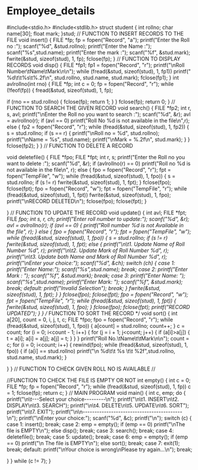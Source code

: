 # Employee_details
#include<stdio.h>
#include<stdlib.h>
struct student
{
 int rollno;
 char name[30];
 float mark;
}stud;
//    FUNCTION TO INSERT RECORDS TO THE FILE
void insert()
{
 FILE *fp;
 fp = fopen("Record", "a");
 printf("Enter the Roll no   :");
 scanf("%d", &stud.rollno);
 printf("Enter the Name      :");
 scanf("%s",stud.name);
 printf("Enter the mark      :");
 scanf("%f", &stud.mark);
 fwrite(&stud, sizeof(stud), 1, fp);
 fclose(fp);
}
//    FUNCTION TO DISPLAY RECORDS
void disp()
{
 FILE *fp1;
 fp1 = fopen("Record", "r");
 printf("\nRoll Number\tName\tMark\n\n");
 while (fread(&stud, sizeof(stud), 1, fp1))
 printf("  %d\t\t%s\t%.2f\n", stud.rollno, stud.name, stud.mark);
 fclose(fp1);
}
int avlrollno(int rno)
{
 FILE *fp;
 int c = 0;
 fp = fopen("Record", "r");
 while (!feof(fp))
 {
  fread(&stud, sizeof(stud), 1, fp);

  if (rno == stud.rollno)
  {
   fclose(fp);
   return 1;
  }
 }
 fclose(fp);
 return 0;
}
//    FUNCTION TO SEARCH THE GIVEN RECORD
void search()
{
 FILE *fp2;
 int r, s, avl;
 printf("\nEnter the Roll no you want to search  :");
 scanf("%d", &r);
 avl = avlrollno(r);
 if (avl == 0)
  printf("Roll No %d is not available in the file\n",r);
 else
 {
  fp2 = fopen("Record", "r");
  while (fread(&stud, sizeof(stud), 1, fp2))
  {
   s = stud.rollno;
   if (s == r)
   {
    printf("\nRoll no = %d", stud.rollno);
    printf("\nName    = %s", stud.name);
    printf("\nMark    = %.2f\n", stud.mark);
   }
  }
  fclose(fp2);
 }
}
//    FUNCTION TO DELETE A RECORD


void deletefile()
{
 FILE *fpo;
 FILE *fpt;
 int r, s;
 printf("Enter the Roll no you want to delete :");
 scanf("%d", &r);
 if (avlrollno(r) == 0)
  printf("Roll no %d is not available in the file\n", r);
 else
 {
  fpo = fopen("Record", "r");
  fpt = fopen("TempFile", "w");
  while (fread(&stud, sizeof(stud), 1, fpo))
  {
   s = stud.rollno;
   if (s != r)
    fwrite(&stud, sizeof(stud), 1, fpt);
  }
  fclose(fpo);
  fclose(fpt);
  fpo = fopen("Record", "w");
  fpt = fopen("TempFile", "r");
  while (fread(&stud, sizeof(stud), 1, fpt))
   fwrite(&stud, sizeof(stud), 1, fpo);
  printf("\nRECORD DELETED\n");
  fclose(fpo);
  fclose(fpt);
 }

}
//    FUNCTION TO UPDATE THE RECORD
void update()
{
 int avl;
 FILE *fpt;
 FILE *fpo;
 int s, r, ch;
 printf("Enter roll number to update:");
 scanf("%d", &r);
 avl = avlrollno(r);
 if (avl == 0)
 {
  printf("Roll number %d is not Available in the file", r);
 }
 else
 {
  fpo = fopen("Record", "r");
  fpt = fopen("TempFile", "w");
  while (fread(&stud, sizeof(stud), 1, fpo))
  {
   s = stud.rollno;
   if (s != r)
    fwrite(&stud, sizeof(stud), 1, fpt);
   else
   {
    printf("\n\t1. Update Name of Roll Number %d", r);
    printf("\n\t2. Update Mark of Roll Number %d", r);
    printf("\n\t3. Update both Name and Mark of Roll Number %d", r);
    printf("\nEnter your choice:");
    scanf("%d", &ch);
    switch (ch)
    {
    case 1:
     printf("Enter Name:");
     scanf("%s",stud.name);
     break;
    case 2:
     printf("Enter Mark : ");
     scanf("%f", &stud.mark);
     break;
    case 3:
     printf("Enter Name: ");
     scanf("%s",stud.name);
     printf("Enter Mark: ");
     scanf("%f", &stud.mark);
     break;
    default:
     printf("Invalid Selection");
     break;
    }
    fwrite(&stud, sizeof(stud), 1, fpt);
   }
  }
  fclose(fpo);
  fclose(fpt);
  fpo = fopen("Record", "w");
  fpt = fopen("TempFile", "r");
  while (fread(&stud, sizeof(stud), 1, fpt))
  {
   fwrite(&stud, sizeof(stud), 1, fpo);
  }
  fclose(fpo);
  fclose(fpt);
  printf("RECORD UPDATED");
 }
}
/* FUNCTION TO SORT THE RECORD */
void sort()
{
 int a[20], count = 0, i, j, t, c;
 FILE *fpo;
 fpo = fopen("Record", "r");
 while (fread(&stud, sizeof(stud), 1, fpo))
 {
  a[count] = stud.rollno;
  count++;
 }
 c = count;
 for (i = 0; i<count - 1; i++)
 {
  for (j = i + 1; j<count; j++)
  {
   if (a[i]>a[j])
   {
    t = a[i];
    a[i] = a[j];
    a[j] = t;
   }
  }
 }
 printf("Roll No.\tName\t\tMark\n\n");
 count = c;
 for (i = 0; i<count; i++)
 {
  rewind(fpo);
  while (fread(&stud, sizeof(stud), 1, fpo))
  {
   if (a[i] == stud.rollno)
    printf("\n %d\t\t %s \t\t %2f",stud.rollno, stud.name, stud.mark);
  }

 }
}
//    FUNCTION TO CHECK GIVEN ROLL NO IS AVAILABLE //

//FUNCTION TO CHECK THE FILE IS EMPTY OR NOT
int empty()
{
 int c = 0;
 FILE *fp;
 fp = fopen("Record", "r");
 while (fread(&stud, sizeof(stud), 1, fp))
  c = 1;
 fclose(fp);
 return c;
}
// MAIN PROGRAM
void main()
{
 int c, emp;
 do
 {
  printf("\n\t---Select your choice---------\n");
  printf("\n\t1. INSERT\n\t2. DISPLAY\n\t3. SEARCH");
  printf("\n\t4. DELETE\n\t5. UPDATE\n\t6. SORT");
  printf("\n\t7. EXIT");
  printf("\n\n------------------------------------------\n");
  printf("\nEnter your choice:");
  scanf("%d", &c);
  printf("\n");
  switch (c)
  {
  case 1:
   insert();
   break;
  case 2:
   emp = empty();
   if (emp == 0)
    printf("\nThe file is EMPTY\n");
   else
    disp();
   break;
  case 3:
   search();
   break;
  case 4:
   deletefile();
   break;
  case 5:
   update();
   break;
  case 6:
   emp = empty();
   if (emp == 0)
    printf("\n The file is EMPTY\n");
   else
    sort();
   break;
  case 7:
   exit(1);
   break;
  default:
   printf("\nYour choice is wrong\nPlease try again...\n");
   break;

  }
 } while (c != 7);
}
